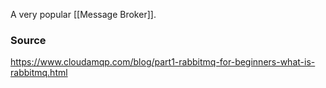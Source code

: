 A very popular [[Message Broker]]. 
### Source
https://www.cloudamqp.com/blog/part1-rabbitmq-for-beginners-what-is-rabbitmq.html